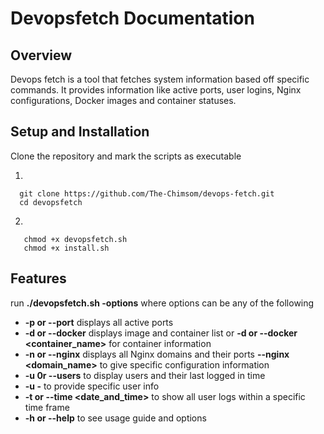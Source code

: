 # Devopsfetch Documentation

## Overview
Devops fetch is a tool that fetches system information based off specific commands. It provides information like active ports, user logins, Nginx configurations, Docker images and container statuses. 

## Setup and Installation
Clone the repository and mark the scripts as executable

 1.

 ```console
   git clone https://github.com/The-Chimsom/devops-fetch.git
   cd devopsfetch
 ```
 2.

 ```console
    chmod +x devopsfetch.sh
    chmod +x install.sh
 ```

## Features
 run **./devopsfetch.sh -options** 
 where options can be any of the following
- **-p or --port**  displays all active ports 
- **-d or --docker** displays image and container list or **-d or --docker <container_name>** for container information
- **-n or --nginx** displays all Nginx domains and their ports **--nginx <domain_name>** to give specific configuration information
- **-u 0r --users** to display users and their last logged in time 
- **-u -<username>** to provide specific user info
- **-t or --time <date_and_time>** to show all user logs within a specific time frame
- **-h or --help** to see usage guide and options


